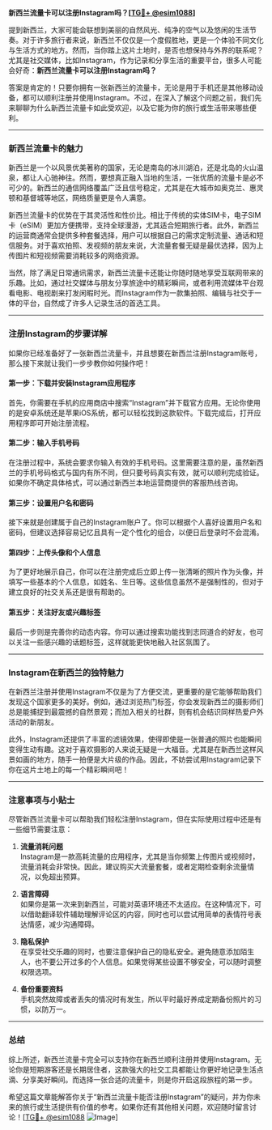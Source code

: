 **新西兰流量卡可以注册Instagram吗？[[TG💪+ @esim1088](https://t.me/s/esim1088)]**

提到新西兰，大家可能会联想到美丽的自然风光、纯净的空气以及悠闲的生活节奏。对于许多旅行者来说，新西兰不仅仅是一个度假胜地，更是一个体验不同文化与生活方式的地方。然而，当你踏上这片土地时，是否也想保持与外界的联系呢？尤其是社交媒体，比如Instagram，作为记录和分享生活的重要平台，很多人可能会好奇：**新西兰流量卡可以注册Instagram吗？**

答案是肯定的！只要你拥有一张新西兰的流量卡，无论是用于手机还是其他移动设备，都可以顺利注册并使用Instagram。不过，在深入了解这个问题之前，我们先来聊聊为什么新西兰流量卡如此受欢迎，以及它能为你的旅行或生活带来哪些便利。

---

### 新西兰流量卡的魅力

新西兰是一个以风景优美著称的国家，无论是南岛的冰川湖泊，还是北岛的火山温泉，都让人心驰神往。然而，要想真正融入当地的生活，一张优质的流量卡是必不可少的。新西兰的通信网络覆盖广泛且信号稳定，尤其是在大城市如奥克兰、惠灵顿和基督城等地区，网络质量更是令人满意。

新西兰流量卡的优势在于其灵活性和性价比。相比于传统的实体SIM卡，电子SIM卡（eSIM）更加方便携带，支持全球漫游，尤其适合短期旅行者。此外，新西兰的运营商通常会提供多种套餐选择，用户可以根据自己的需求定制流量、通话和短信服务。对于喜欢拍照、发视频的朋友来说，大流量套餐无疑是最优选择，因为上传图片和短视频需要消耗较多的网络资源。

当然，除了满足日常通讯需求，新西兰流量卡还能让你随时随地享受互联网带来的乐趣。比如，通过社交媒体与朋友分享旅途中的精彩瞬间，或者利用流媒体平台观看电影、电视剧来打发闲暇时光。而Instagram作为一款集拍照、编辑与社交于一体的平台，自然成了许多人记录生活的首选工具。

---

### 注册Instagram的步骤详解

如果你已经准备好了一张新西兰流量卡，并且想要在新西兰注册Instagram账号，那么接下来就让我们一步步教你如何操作吧！

#### 第一步：下载并安装Instagram应用程序
首先，你需要在手机的应用商店中搜索“Instagram”并下载官方应用。无论你使用的是安卓系统还是苹果iOS系统，都可以轻松找到这款软件。下载完成后，打开应用程序即可开始注册流程。

#### 第二步：输入手机号码
在注册过程中，系统会要求你输入有效的手机号码。这里需要注意的是，虽然新西兰的手机号码格式与国内有所不同，但只要号码真实有效，就可以顺利完成验证。如果你不确定具体格式，可以通过新西兰本地运营商提供的客服热线咨询。

#### 第三步：设置用户名和密码
接下来就是创建属于自己的Instagram账户了。你可以根据个人喜好设置用户名和密码，但建议选择容易记忆且具有一定个性化的组合，以便日后登录时不会混淆。

#### 第四步：上传头像和个人信息
为了更好地展示自己，你可以在注册完成后立即上传一张清晰的照片作为头像，并填写一些基本的个人信息，如姓名、生日等。这些信息虽然不是强制性的，但对于建立良好的社交关系还是很有帮助的。

#### 第五步：关注好友或兴趣标签
最后一步则是完善你的动态内容。你可以通过搜索功能找到志同道合的好友，也可以关注一些感兴趣的话题标签，这样就能更快地融入社区氛围了。

---

### Instagram在新西兰的独特魅力

在新西兰注册并使用Instagram不仅是为了方便交流，更重要的是它能够帮助我们发现这个国家更多的美好。例如，通过浏览热门标签，你会发现新西兰的摄影师们总是能捕捉到最震撼的自然景观；而加入相关的社群，则有机会结识同样热爱户外活动的新朋友。

此外，Instagram还提供了丰富的滤镜效果，使得即使是一张普通的照片也能瞬间变得生动有趣。这对于喜欢摄影的人来说无疑是一大福音。尤其是在新西兰这样风景如画的地方，随手一拍便是大片级的作品。因此，不妨尝试用Instagram记录下你在这片土地上的每一个精彩瞬间吧！

---

### 注意事项与小贴士

尽管新西兰流量卡可以帮助我们轻松注册Instagram，但在实际使用过程中还是有一些细节需要注意：

1. **流量消耗问题**  
   Instagram是一款高耗流量的应用程序，尤其是当你频繁上传图片或视频时，流量消耗会非常快。因此，建议购买大流量套餐，或者定期检查剩余流量情况，以免超出预算。

2. **语言障碍**  
   如果你是第一次来到新西兰，可能对英语环境还不太适应。在这种情况下，可以借助翻译软件辅助理解评论区的内容，同时也可以尝试用简单的表情符号表达情感，减少沟通障碍。

3. **隐私保护**  
   在享受社交乐趣的同时，也要注意保护自己的隐私安全。避免随意添加陌生人，也不要公开过多的个人信息。如果觉得某些设置不够安全，可以随时调整权限选项。

4. **备份重要资料**  
   手机突然故障或者丢失的情况时有发生，所以平时最好养成定期备份照片的习惯，以防万一。

---

### 总结

综上所述，新西兰流量卡完全可以支持你在新西兰顺利注册并使用Instagram。无论你是短期游客还是长期居住者，这款强大的社交工具都能让你更好地记录生活点滴、分享美好瞬间。而选择一张合适的流量卡，则是你开启这段旅程的第一步。

希望这篇文章能解答你关于“新西兰流量卡能否注册Instagram”的疑问，并为你未来的旅行或生活提供有价值的参考。如果你还有其他相关问题，欢迎随时留言讨论！[[TG💪+ @esim1088](https://t.me/s/esim1088) ![Image](https://i.postimg.cc/4NQfJmqS/Snipaste-2025-05-13-00-14-12.png)]